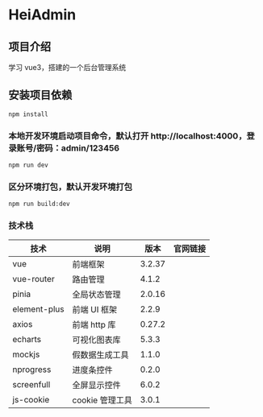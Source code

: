 # HeiAdmin

## 项目介绍

学习 vue3，搭建的一个后台管理系统

## 安装项目依赖

```
npm install
```

### 本地开发环境启动项目命令，默认打开 http://localhost:4000，登录账号/密码：admin/123456

```
npm run dev
```

### 区分环境打包，默认开发环境打包

```
npm run build:dev
```

### 技术栈

| 技术         | 说明            | 版本   | 官网链接                                       |
| ------------ | --------------- | ------ | ---------------------------------------------- |
| vue          | 前端框架        | 3.2.37 | [](https://staging-cn.vuejs.org/)              |
| vue-router   | 路由管理        | 4.1.2  | [](https://router.vuejs.org/zh/index.html)     |
| pinia        | 全局状态管理    | 2.0.16 | [](https://pinia.web3doc.top/)                 |
| element-plus | 前端 UI 框架    | 2.2.9  | [](https://element-plus.gitee.io/zh-CN/)       |
| axios        | 前端 http 库    | 0.27.2 | [](http://www.axios-js.com/)                   |
| echarts      | 可视化图表库    | 5.3.3  | [](https://echarts.apache.org/zh/index.html)   |
| mockjs       | 假数据生成工具  | 1.1.0  | [](http://mockjs.com/)                         |
| nprogress    | 进度条控件      | 0.2.0  | [](https://ricostacruz.com/nprogress/)         |
| screenfull   | 全屏显示控件    | 6.0.2  | [](https://github.com/sindresorhus/screenfull) |
| js-cookie    | cookie 管理工具 | 3.0.1  | [](https://github.com/js-cookie/js-cookie)     |
